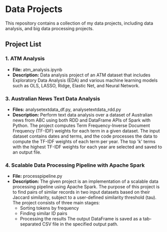 # Data Projects

This repository contains a collection of my data projects, including data analysis, and big data processing projects.

## Project List

### 1. ATM Analysis
- **File:** atm_analysis.ipynb
- **Description:** Data analysis project of an ATM dataset that includes Exploratory Data Analysis (EDA) and various machine learning models such as OLS, LASSO, Ridge, Elastic Net, and Neural Network.

### 3. Australian News Text Data Analysis
- **Files:** analysetextdata_df.py, analysetextdata_rdd.py
- **Description:** Perform text data analysis over a dataset of Australian news from ABC using both RDD and DataFrame APIs of Spark with Python. The project computes Term Frequency-Inverse Document Frequency (TF-IDF) weights for each term in a given dataset. The input dataset contains dates and terms, and the code processes the data to compute the TF-IDF weights of each term per year. The top 'k' terms with the highest TF-IDF weights for each year are selected and saved to an output file.

### 4. Scalable Data Processing Pipeline with Apache Spark
- **File:** processpipeline.py
- **Description:** The given project is an implementation of a scalable data processing pipeline using Apache Spark. The purpose of this project is to find pairs of similar records in two input datasets based on their Jaccard similarity, subject to a user-defined similarity threshold (tau). The project consists of three main stages:
  - Sorting tokens by frequency
  - Finding similar ID pairs
  - Processing the results
  The output DataFrame is saved as a tab-separated CSV file in the specified output path.

